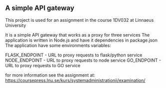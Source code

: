 ## A simple API gateway
This project is used for an assignment in the course 1DV032 at Linnaeus University

It is a simple API gateway that works as a proxy for three services
The application is written in Node.js and have it dependencies in package.json
The application have some environments variables:

FLASK_ENDPOINT - URL to proxy requests to flask/python service
NODE_ENDPOINT - URL to proxy requests to node service
GO_ENDPOINT - URL to proxy requests to GO service

for more information see the assignment at: https://coursepress.lnu.se/kurs/systemadministrationii/examination/




